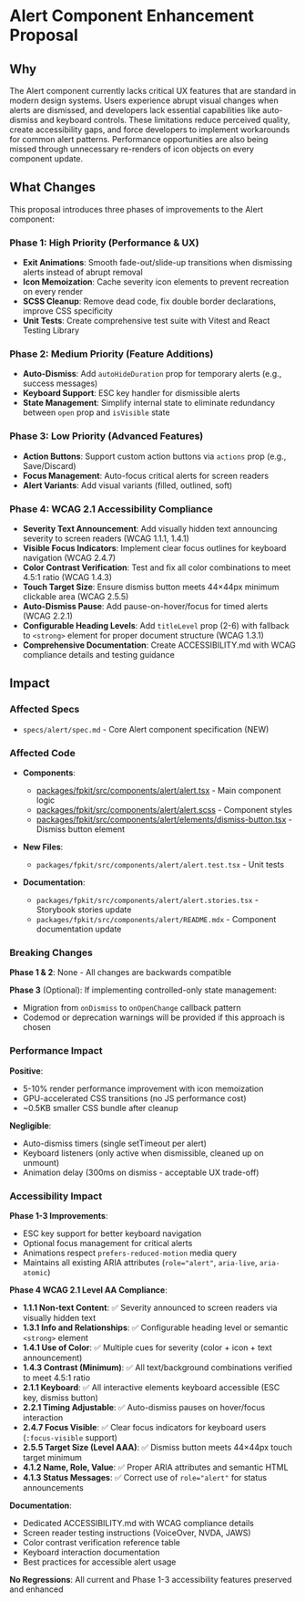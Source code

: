 # Alert Component Enhancement Proposal

## Why

The Alert component currently lacks critical UX features that are standard in modern design systems. Users experience abrupt visual changes when alerts are dismissed, and developers lack essential capabilities like auto-dismiss and keyboard controls. These limitations reduce perceived quality, create accessibility gaps, and force developers to implement workarounds for common alert patterns. Performance opportunities are also being missed through unnecessary re-renders of icon objects on every component update.

## What Changes

This proposal introduces three phases of improvements to the Alert component:

### Phase 1: High Priority (Performance & UX)
- **Exit Animations**: Smooth fade-out/slide-up transitions when dismissing alerts instead of abrupt removal
- **Icon Memoization**: Cache severity icon elements to prevent recreation on every render
- **SCSS Cleanup**: Remove dead code, fix double border declarations, improve CSS specificity
- **Unit Tests**: Create comprehensive test suite with Vitest and React Testing Library

### Phase 2: Medium Priority (Feature Additions)
- **Auto-Dismiss**: Add `autoHideDuration` prop for temporary alerts (e.g., success messages)
- **Keyboard Support**: ESC key handler for dismissible alerts
- **State Management**: Simplify internal state to eliminate redundancy between `open` prop and `isVisible` state

### Phase 3: Low Priority (Advanced Features)
- **Action Buttons**: Support custom action buttons via `actions` prop (e.g., Save/Discard)
- **Focus Management**: Auto-focus critical alerts for screen readers
- **Alert Variants**: Add visual variants (filled, outlined, soft)

### Phase 4: WCAG 2.1 Accessibility Compliance
- **Severity Text Announcement**: Add visually hidden text announcing severity to screen readers (WCAG 1.1.1, 1.4.1)
- **Visible Focus Indicators**: Implement clear focus outlines for keyboard navigation (WCAG 2.4.7)
- **Color Contrast Verification**: Test and fix all color combinations to meet 4.5:1 ratio (WCAG 1.4.3)
- **Touch Target Size**: Ensure dismiss button meets 44×44px minimum clickable area (WCAG 2.5.5)
- **Auto-Dismiss Pause**: Add pause-on-hover/focus for timed alerts (WCAG 2.2.1)
- **Configurable Heading Levels**: Add `titleLevel` prop (2-6) with fallback to `<strong>` element for proper document structure (WCAG 1.3.1)
- **Comprehensive Documentation**: Create ACCESSIBILITY.md with WCAG compliance details and testing guidance

## Impact

### Affected Specs
- `specs/alert/spec.md` - Core Alert component specification (NEW)

### Affected Code
- **Components**:
  - [packages/fpkit/src/components/alert/alert.tsx](../../packages/fpkit/src/components/alert/alert.tsx) - Main component logic
  - [packages/fpkit/src/components/alert/alert.scss](../../packages/fpkit/src/components/alert/alert.scss) - Component styles
  - [packages/fpkit/src/components/alert/elements/dismiss-button.tsx](../../packages/fpkit/src/components/alert/elements/dismiss-button.tsx) - Dismiss button element

- **New Files**:
  - `packages/fpkit/src/components/alert/alert.test.tsx` - Unit tests

- **Documentation**:
  - `packages/fpkit/src/components/alert/alert.stories.tsx` - Storybook stories update
  - `packages/fpkit/src/components/alert/README.mdx` - Component documentation update

### Breaking Changes

**Phase 1 & 2**: None - All changes are backwards compatible

**Phase 3** (Optional): If implementing controlled-only state management:
- Migration from `onDismiss` to `onOpenChange` callback pattern
- Codemod or deprecation warnings will be provided if this approach is chosen

### Performance Impact

**Positive**:
- 5-10% render performance improvement with icon memoization
- GPU-accelerated CSS transitions (no JS performance cost)
- ~0.5KB smaller CSS bundle after cleanup

**Negligible**:
- Auto-dismiss timers (single setTimeout per alert)
- Keyboard listeners (only active when dismissible, cleaned up on unmount)
- Animation delay (300ms on dismiss - acceptable UX trade-off)

### Accessibility Impact

**Phase 1-3 Improvements**:
- ESC key support for better keyboard navigation
- Optional focus management for critical alerts
- Animations respect `prefers-reduced-motion` media query
- Maintains all existing ARIA attributes (`role="alert"`, `aria-live`, `aria-atomic`)

**Phase 4 WCAG 2.1 Level AA Compliance**:
- **1.1.1 Non-text Content**: ✅ Severity announced to screen readers via visually hidden text
- **1.3.1 Info and Relationships**: ✅ Configurable heading level or semantic `<strong>` element
- **1.4.1 Use of Color**: ✅ Multiple cues for severity (color + icon + text announcement)
- **1.4.3 Contrast (Minimum)**: ✅ All text/background combinations verified to meet 4.5:1 ratio
- **2.1.1 Keyboard**: ✅ All interactive elements keyboard accessible (ESC key, dismiss button)
- **2.2.1 Timing Adjustable**: ✅ Auto-dismiss pauses on hover/focus interaction
- **2.4.7 Focus Visible**: ✅ Clear focus indicators for keyboard users (`:focus-visible` support)
- **2.5.5 Target Size (Level AAA)**: ✅ Dismiss button meets 44×44px touch target minimum
- **4.1.2 Name, Role, Value**: ✅ Proper ARIA attributes and semantic HTML
- **4.1.3 Status Messages**: ✅ Correct use of `role="alert"` for status announcements

**Documentation**:
- Dedicated ACCESSIBILITY.md with WCAG compliance details
- Screen reader testing instructions (VoiceOver, NVDA, JAWS)
- Color contrast verification reference table
- Keyboard interaction documentation
- Best practices for accessible alert usage

**No Regressions**: All current and Phase 1-3 accessibility features preserved and enhanced
